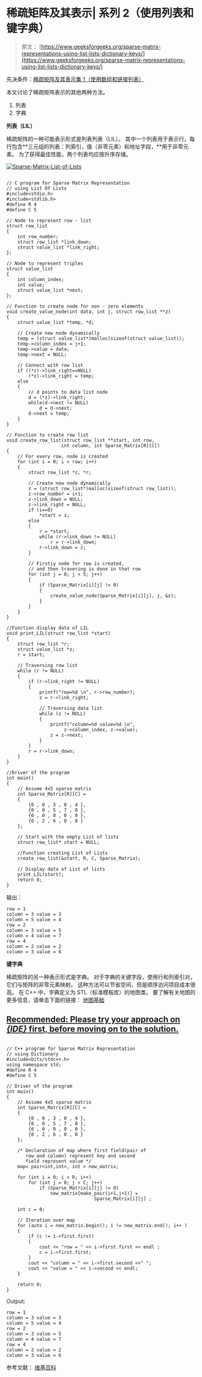 # 稀疏矩阵及其表示| 系列 2（使用列表和键字典）

> 原文： [https://www.geeksforgeeks.org/sparse-matrix-representations-using-list-lists-dictionary-keys/](https://www.geeksforgeeks.org/sparse-matrix-representations-using-list-lists-dictionary-keys/)

先决条件：[稀疏矩阵及其表示集 1（使用数组和链接列表）](https://www.geeksforgeeks.org/sparse-matrix-representation/)

本文讨论了稀疏矩阵表示的其他两种方法。

1.  列表
2.  字典

**列表（LIL）**

稀疏矩阵的一种可能表示形式是列表列表（LIL）。 其中一个列表用于表示行，每行包含**三元组的列表：列索引，值（非零元素）和地址字段，**用于非零元素。 为了获得最佳性能，两个列表均应按升序存储。

[![Sparse-Matrix-List-of-Lists](img/7c525e1f88a43789ac605a13e85f2a1a.png)](https://media.geeksforgeeks.org/wp-content/uploads/Sparse-Matrix-List-of-Lists2.png) 



```

// C program for Sparse Matrix Representation 
// using List Of Lists 
#include<stdio.h> 
#include<stdlib.h> 
#define R 4 
#define C 5 

// Node to represent row - list 
struct row_list 
{ 
    int row_number; 
    struct row_list *link_down; 
    struct value_list *link_right; 
}; 

// Node to represent triples 
struct value_list 
{ 
    int column_index; 
    int value; 
    struct value_list *next; 
}; 

// Function to create node for non - zero elements 
void create_value_node(int data, int j, struct row_list **z) 
{ 
    struct value_list *temp, *d; 

    // Create new node dynamically 
    temp = (struct value_list*)malloc(sizeof(struct value_list)); 
    temp->column_index = j+1; 
    temp->value = data; 
    temp->next = NULL; 

    // Connect with row list 
    if ((*z)->link_right==NULL) 
        (*z)->link_right = temp; 
    else
    { 
        // d points to data list node 
        d = (*z)->link_right; 
        while(d->next != NULL) 
            d = d->next; 
        d->next = temp; 
    } 
} 

// Function to create row list 
void create_row_list(struct row_list **start, int row, 
                    int column, int Sparse_Matrix[R][C]) 
{ 
    // For every row, node is created 
    for (int i = 0; i < row; i++) 
    { 
        struct row_list *z, *r; 

        // Create new node dynamically 
        z = (struct row_list*)malloc(sizeof(struct row_list)); 
        z->row_number = i+1; 
        z->link_down = NULL; 
        z->link_right = NULL; 
        if (i==0) 
            *start = z; 
        else
        { 
            r = *start; 
            while (r->link_down != NULL) 
                r = r->link_down; 
            r->link_down = z; 
        } 

        // Firstiy node for row is created, 
        // and then travering is done in that row 
        for (int j = 0; j < 5; j++) 
        { 
            if (Sparse_Matrix[i][j] != 0) 
            { 
                create_value_node(Sparse_Matrix[i][j], j, &z); 
            } 
        } 
    } 
} 

//Function display data of LIL 
void print_LIL(struct row_list *start) 
{ 
    struct row_list *r; 
    struct value_list *z; 
    r = start; 

    // Traversing row list 
    while (r != NULL) 
    { 
        if (r->link_right != NULL) 
        { 
            printf("row=%d \n", r->row_number); 
            z = r->link_right; 

            // Traversing data list 
            while (z != NULL) 
            { 
                printf("column=%d value=%d \n", 
                     z->column_index, z->value); 
                z = z->next; 
            } 
        } 
        r = r->link_down; 
    } 
} 

//Driver of the program 
int main() 
{ 
    // Assume 4x5 sparse matrix 
    int Sparse_Matrix[R][C] = 
    { 
        {0 , 0 , 3 , 0 , 4 }, 
        {0 , 0 , 5 , 7 , 0 }, 
        {0 , 0 , 0 , 0 , 0 }, 
        {0 , 2 , 6 , 0 , 0 } 
    }; 

    // Start with the empty List of lists 
    struct row_list* start = NULL; 

    //Function creating List of Lists 
    create_row_list(&start, R, C, Sparse_Matrix); 

    // Display data of List of lists 
    print_LIL(start); 
    return 0; 
} 

```

输出：

```
row = 1 
column = 3 value = 3 
column = 5 value = 4 
row = 2 
column = 3 value = 5 
column = 4 value = 7 
row = 4 
column = 2 value = 2 
column = 3 value = 6 

```

**键字典**

稀疏矩阵的另一种表示形式是字典。 对于字典的关键字段，使用行和列索引对，它们与矩阵的非零元素映射。 这种方法可以节省空间，但是顺序访问项目成本很高。
在 C++ 中，字典定义为 STL（标准模板库）的地图类。 要了解有关地图的更多信息，请单击下面的链接：
[地图基础](http://quiz.geeksforgeeks.org/map-associative-containers-the-c-standard-template-library-stl/)

## [Recommended: Please try your approach on ***{IDE}*** first, before moving on to the solution.](https://ide.geeksforgeeks.org/)

```

// C++ program for Sparse Matrix Representation 
// using Dictionary 
#include<bits/stdc++.h> 
using namespace std; 
#define R 4 
#define C 5 

// Driver of the program 
int main() 
{ 
    // Assume 4x5 sparse matrix 
    int Sparse_Matrix[R][C] = 
    { 
        {0 , 0 , 3 , 0 , 4 }, 
        {0 , 0 , 5 , 7 , 0 }, 
        {0 , 0 , 0 , 0 , 0 }, 
        {0 , 2 , 6 , 0 , 0 } 
    }; 

    /* Declaration of map where first field(pair of 
       row and column) represent key and second 
       field represent value */
    map< pair<int,int>, int > new_matrix; 

    for (int i = 0; i < R; i++) 
        for (int j = 0; j < C; j++) 
            if (Sparse_Matrix[i][j] != 0) 
                new_matrix[make_pair(i+1,j+1)] = 
                                Sparse_Matrix[i][j] ; 

    int c = 0; 

    // Iteration over map 
    for (auto i = new_matrix.begin(); i != new_matrix.end(); i++ ) 
    { 
        if (c != i->first.first) 
        { 
            cout << "row = " << i->first.first << endl ; 
            c = i->first.first; 
        } 
        cout << "column = " << i->first.second <<" "; 
        cout << "value = " << i->second << endl; 
    } 

    return 0; 
} 

```

Output:

```
row = 1
column = 3 value = 3
column = 5 value = 4
row = 2
column = 3 value = 5
column = 4 value = 7
row = 4
column = 2 value = 2
column = 3 value = 6

```

参考文献：
[维基百科](https://en.wikipedia.org/wiki/Sparse_matrix)
